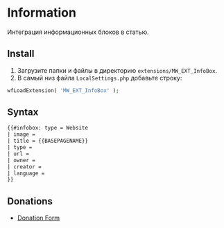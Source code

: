 # Information

Интеграция информационных блоков в статью.

## Install

1. Загрузите папки и файлы в директорию `extensions/MW_EXT_InfoBox`.
2. В самый низ файла `LocalSettings.php` добавьте строку:

```php
wfLoadExtension( 'MW_EXT_InfoBox' );
```

## Syntax

```html
{{#infobox: type = Website
| image =
| title = {{BASEPAGENAME}}
| type =
| url =
| owner =
| creator =
| language =
}}
```

## Donations

- [Donation Form](https://donation-form.github.io/)

